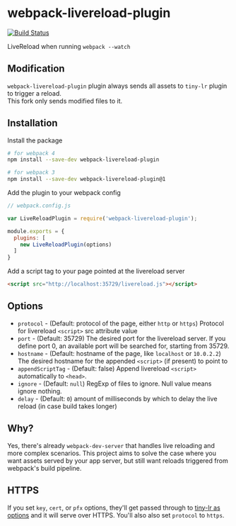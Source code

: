 # webpack-livereload-plugin

[![Build Status](https://travis-ci.org/statianzo/webpack-livereload-plugin.svg?branch=master)](https://travis-ci.org/statianzo/webpack-livereload-plugin)

LiveReload when running `webpack --watch`

## Modification

`webpack-livereload-plugin` plugin always sends all assets to `tiny-lr` plugin to trigger a reload.<br />
This fork only sends modified files to it.

## Installation

Install the package

```sh
# for webpack 4
npm install --save-dev webpack-livereload-plugin

# for webpack 3
npm install --save-dev webpack-livereload-plugin@1
```

Add the plugin to your webpack config

```js
// webpack.config.js

var LiveReloadPlugin = require('webpack-livereload-plugin');

module.exports = {
  plugins: [
    new LiveReloadPlugin(options)
  ]
}
```

Add a script tag to your page pointed at the livereload server

```html
<script src="http://localhost:35729/livereload.js"></script>
```


## Options

- `protocol` - (Default: protocol of the page, either `http` or `https`) Protocol for livereload `<script>` src attribute value
- `port` - (Default: 35729) The desired port for the livereload server. If you define port 0, an available port will be searched for, starting from 35729.
- `hostname` - (Default: hostname of the page, like `localhost` or `10.0.2.2`) The desired hostname for the appended
               `<script>` (if present) to point to
- `appendScriptTag` - (Default: false) Append livereload `<script>`
                   automatically to `<head>`.
- `ignore` - (Default: `null`) RegExp of files to ignore. Null value means
  ignore nothing.
- `delay` - (Default: `0`) amount of milliseconds by which to delay the live reload (in case build takes longer)

## Why?

Yes, there's already `webpack-dev-server` that handles live reloading
and more complex scenarios. This project aims to solve the case where
you want assets served by your app server, but still want reloads
triggered from webpack's build pipeline.

## HTTPS

If you set `key`, `cert`, or `pfx` options, they'll get passed through to
[tiny-lr as options](https://github.com/mklabs/tiny-lr#options) and it will
serve over HTTPS. You'll also also set `protocol` to `https`.
